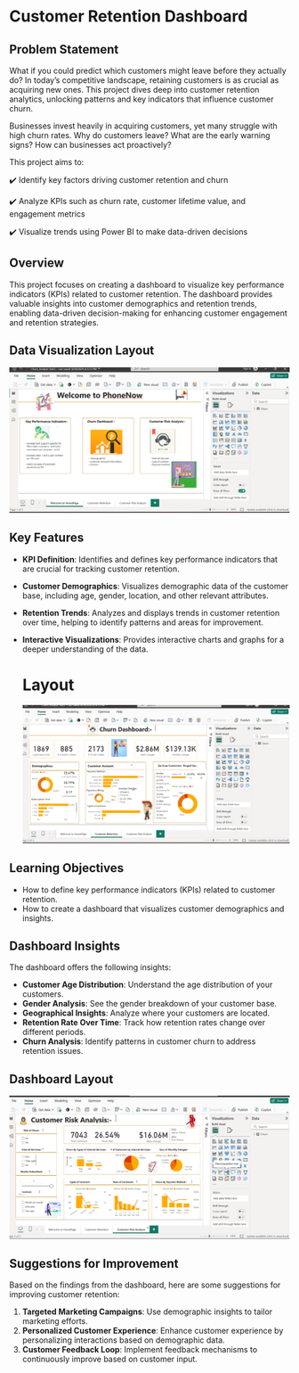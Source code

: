 # Customer Retention Dashboard

## Problem Statement 
What if you could predict which customers might leave before they actually do?
In today’s competitive landscape, retaining customers is as crucial as acquiring new ones. This project dives deep into customer retention analytics, unlocking patterns and key indicators that influence customer churn.

Businesses invest heavily in acquiring customers, yet many struggle with high churn rates. Why do customers leave? What are the early warning signs? How can businesses act proactively?

This project aims to:

✔️ Identify key factors driving customer retention and churn

✔️ Analyze KPIs such as churn rate, customer lifetime value, and engagement metrics

✔️ Visualize trends using Power BI to make data-driven decisions

## Overview

This project focuses on creating a dashboard to visualize key performance indicators (KPIs) related to customer retention. The dashboard provides valuable insights into customer demographics and retention trends, enabling data-driven decision-making for enhancing customer engagement and retention strategies.

## Data Visualization Layout 

![Customer Retention Dashboard](Screenshot%202025-03-08%20180635.png)

## Key Features

- **KPI Definition**: Identifies and defines key performance indicators that are crucial for tracking customer retention.
- **Customer Demographics**: Visualizes demographic data of the customer base, including age, gender, location, and other relevant attributes.
- **Retention Trends**: Analyzes and displays trends in customer retention over time, helping to identify patterns and areas for improvement.
- **Interactive Visualizations**: Provides interactive charts and graphs for a deeper understanding of the data.

  # Layout

  ![Customer Retention Dashboard](Screenshot%202025-03-08%20180651.png)


## Learning Objectives

- How to define key performance indicators (KPIs) related to customer retention.
- How to create a dashboard that visualizes customer demographics and insights.

## Dashboard Insights

The dashboard offers the following insights:

- **Customer Age Distribution**: Understand the age distribution of your customers.
- **Gender Analysis**: See the gender breakdown of your customer base.
- **Geographical Insights**: Analyze where your customers are located.
- **Retention Rate Over Time**: Track how retention rates change over different periods.
- **Churn Analysis**: Identify patterns in customer churn to address retention issues.

## Dashboard Layout

![Customer Retention Dashboard](Screenshot%202025-03-08%20180704.png)


## Suggestions for Improvement

Based on the findings from the dashboard, here are some suggestions for improving customer retention:

1. **Targeted Marketing Campaigns**: Use demographic insights to tailor marketing efforts.
2. **Personalized Customer Experience**: Enhance customer experience by personalizing interactions based on demographic data.
3. **Customer Feedback Loop**: Implement feedback mechanisms to continuously improve based on customer input.
